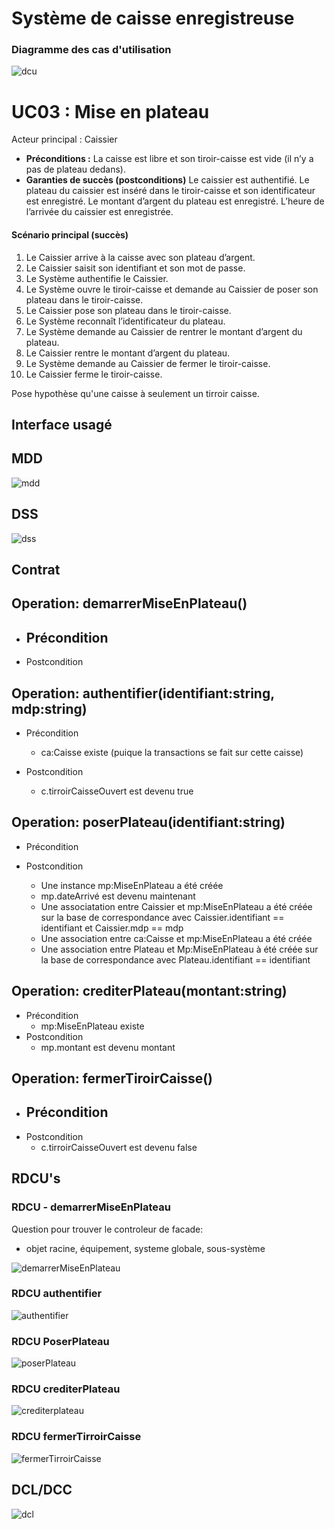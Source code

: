 # Système de caisse enregistreuse

### Diagramme des cas d'utilisation
![dcu](Systeme-de-caisse-enregistreuse/DCU.svg)


# UC03 : Mise en plateau
Acteur principal : Caissier
- **Préconditions :**
La caisse est libre et son tiroir-caisse est vide (il n’y a pas de plateau dedans).
- **Garanties de succès (postconditions)**
Le caissier est authentifié. Le plateau du caissier est inséré dans le tiroir-caisse et son identificateur est enregistré. Le montant d’argent du plateau est enregistré. L’heure de l’arrivée du caissier est enregistrée.

#### Scénario principal (succès)
1. Le Caissier arrive à la caisse avec son plateau d’argent.
1. Le Caissier saisit son identifiant et son mot de passe.
1. Le Système authentifie le Caissier.
1. Le Système ouvre le tiroir-caisse et demande au Caissier de poser son plateau dans le  tiroir-caisse.
1. Le Caissier pose son plateau dans le tiroir-caisse.
1. Le Système reconnaît l’identificateur du plateau.
1. Le Système demande au Caissier de rentrer le montant d’argent du plateau.
1. Le Caissier rentre le montant d’argent du plateau.
1. Le Système demande au Caissier de fermer le tiroir-caisse.
1. Le Caissier ferme le tiroir-caisse.

Pose hypothèse qu'une caisse à seulement un tirroir caisse.

## Interface usagé

## MDD
![mdd](Systeme-de-caisse-enregistreuse/MDD.svg)


## DSS
![dss](Systeme-de-caisse-enregistreuse/DSS.svg)
## Contrat

 ## Operation: demarrerMiseEnPlateau()

- Précondition
  - 
- Postcondition

## Operation: authentifier(identifiant:string, mdp:string)
- Précondition
  - ca:Caisse existe (puique la transactions se fait sur cette caisse)
  
- Postcondition
  - c.tirroirCaisseOuvert est devenu true

## Operation: poserPlateau(identifiant:string)
- Précondition
  
- Postcondition
  - Une instance mp:MiseEnPlateau a été créée
  - mp.dateArrivé est devenu maintenant
  - Une associatation entre Caissier et mp:MiseEnPlateau a été créée sur la base de correspondance avec Caissier.identifiant == identifiant et Caissier.mdp == mdp
  - Une association entre ca:Caisse et mp:MiseEnPlateau a été créée
  - Une association entre Plateau et Mp:MiseEnPlateau à été créée sur la base de correspondance avec Plateau.identifiant == identifiant

## Operation: crediterPlateau(montant:string)
- Précondition
  - mp:MiseEnPlateau existe
- Postcondition
  - mp.montant est devenu montant

## Operation: fermerTiroirCaisse()
- Précondition
  - 
- Postcondition
  - c.tirroirCaisseOuvert est devenu false

## RDCU's

### RDCU - demarrerMiseEnPlateau
Question pour trouver le controleur de facade:
  - objet racine, équipement, systeme globale, sous-système
  
![demarrerMiseEnPlateau](Systeme-de-caisse-enregistreuse/RDCU-demarrerMiseEnPlateau.svg)
### RDCU authentifier
![authentifier](Systeme-de-caisse-enregistreuse/RDCU-authentifier.svg)

### RDCU PoserPlateau
![poserPlateau](Systeme-de-caisse-enregistreuse/RDCU-PoserPlateau.svg)
### RDCU crediterPlateau
![crediterplateau](Systeme-de-caisse-enregistreuse/RDCU-crediterPlateau.svg)

### RDCU fermerTirroirCaisse
![fermerTirroirCaisse](Systeme-de-caisse-enregistreuse/RDCU-fermerTirroirCaisse.svg)
## DCL/DCC
![dcl](Systeme-de-caisse-enregistreuse/DCL.svg)

<!--LOG210-03 fait en classe-->